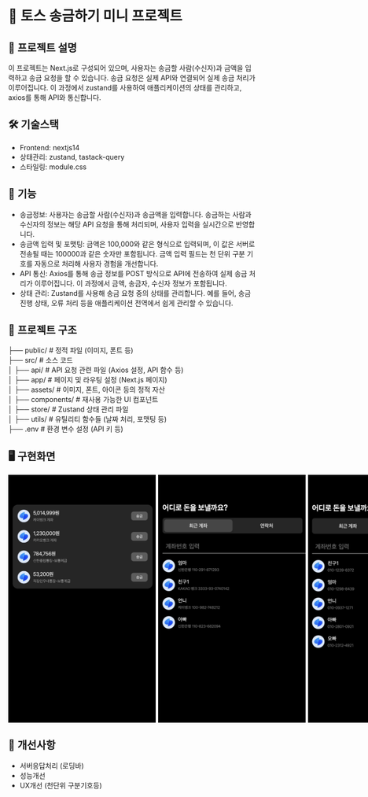 # 🚀 토스 송금하기 미니 프로젝트

## 📌 프로젝트 설명
이 프로젝트는 Next.js로 구성되어 있으며, 사용자는 송금할 사람(수신자)과 금액을 입력하고 송금 요청을 할 수 있습니다. 송금 요청은 실제 API와 연결되어 실제 송금 처리가 이루어집니다. 이 과정에서 zustand를 사용하여 애플리케이션의 상태를 관리하고, axios를 통해 API와 통신합니다.

## 🛠️ 기술스택
- Frontend: nextjs14
- 상태관리: zustand, tastack-query
- 스타일링: module.css

## 🎯 기능
- 송금정보: 사용자는 송금할 사람(수신자)과 송금액을 입력합니다. 송금하는 사람과 수신자의 정보는 해당 API 요청을 통해 처리되며, 사용자 입력을 실시간으로 반영합니다.
- 송금액 입력 및 포맷팅: 금액은 100,000와 같은 형식으로 입력되며, 이 값은 서버로 전송될 때는 100000과 같은 숫자만 포함됩니다. 금액 입력 필드는 천 단위 구분 기호를 자동으로 처리해 사용자 경험을 개선합니다.
- API 통신: Axios를 통해 송금 정보를 POST 방식으로 API에 전송하여 실제 송금 처리가 이루어집니다. 이 과정에서 금액, 송금자, 수신자 정보가 포함됩니다.
- 상태 관리: Zustand를 사용해 송금 요청 중의 상태를 관리합니다. 예를 들어, 송금 진행 상태, 오류 처리 등을 애플리케이션 전역에서 쉽게 관리할 수 있습니다.

## 📂 프로젝트 구조
├── public/             # 정적 파일 (이미지, 폰트 등)  
├── src/                # 소스 코드  
│   ├── api/            # API 요청 관련 파일 (Axios 설정, API 함수 등)  
│   ├── app/            # 페이지 및 라우팅 설정 (Next.js 페이지)  
│   ├── assets/         # 이미지, 폰트, 아이콘 등의 정적 자산  
│   ├── components/     # 재사용 가능한 UI 컴포넌트  
│   ├── store/          # Zustand 상태 관리 파일  
│   ├── utils/          # 유틸리티 함수들 (날짜 처리, 포맷팅 등)  
├── .env                # 환경 변수 설정 (API 키 등)


## 🖥️ 구현화면
<div style="display: flex; gap: 5px;">
  <img src="./src/assets/readme/toss1.jpg" alt="송금 화면" width="300" />
  <img src="./src/assets/readme/toss2.jpg" alt="송금 화면" width="300" />
  <img src="./src/assets/readme/toss3.jpg" alt="송금 화면" width="300" />
  <img src="./src/assets/readme/toss4.jpg" alt="송금 화면" width="300" />
  <img src="./src/assets/readme/toss5.jpg" alt="송금 화면" width="300" />
</div>

## 🎯 개선사항
- 서버응답처리 (로딩바)
- 성능개선
- UX개선 (천단위 구분기호등)
